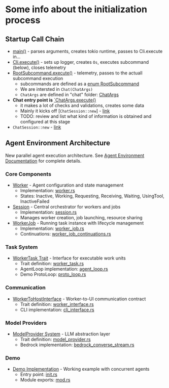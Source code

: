 # Some info about the initialization process

## Startup Call Chain
- [main()](../../crates/chat-cli/src/main.rs) - parses arguments, creates tokio runtime, passes to Cli.execute in...
- [Cli.execute()](../../crates/chat-cli/src/cli/mod.rs#L217) - sets up logger, creates `Os`, executes subcommand (below), closes telemetry
- [RootSubcommand.execute()](../../crates/chat-cli/src/cli/mod.rs#L139) - telemetry, passes to the actuall subcommand execution
  - subcommands are defined as a [enum RootSubcommand](../../crates/chat-cli/src/cli/mod.rs#L93)
  - We are intersted in `Chat(ChatArgs)`
  - `ChatArgs` are defined in "chat" folder:  [ChatArgs](../../crates/chat-cli/src/cli/chat/mod.rs#L210)
- **Chat entry point is** [`ChatArgs.execute()](../../crates/chat-cli/src/cli/chat/mod.rs#L238)
    - it makes a lot of checks and validations, creates some data
    - Mainly it kicks off [`ChatSession::new`] - [link](../../crates/chat-cli/src/cli/chat/mod.rs#L422)
    - TODO: review and list what kind of information is obtained and configured at this stage
- `ChatSession::new` - [link](../../crates/chat-cli/src/cli/chat/mod.rs#L604)



## Agent Environment Architecture

New parallel agent execution architecture. See [Agent Environment Documentation](../agent-environment/README.md) for complete details.

### Core Components
- [Worker](../agent-environment/worker.md) - Agent configuration and state management
  - Implementation: [worker.rs](../../crates/chat-cli/src/agent_env/worker.rs)
  - States: Inactive, Working, Requesting, Receiving, Waiting, UsingTool, InactiveFailed
- [Session](../agent-environment/session.md) - Central orchestrator for workers and jobs
  - Implementation: [session.rs](../../crates/chat-cli/src/agent_env/session.rs)
  - Manages worker creation, job launching, resource sharing
- [WorkerJob](../agent-environment/job.md) - Running task instance with lifecycle management
  - Implementation: [worker_job.rs](../../crates/chat-cli/src/agent_env/worker_job.rs)
  - Continuations: [worker_job_continuations.rs](../../crates/chat-cli/src/agent_env/worker_job_continuations.rs)

### Task System
- [WorkerTask Trait](../agent-environment/tasks.md) - Interface for executable work units
  - Trait definition: [worker_task.rs](../../crates/chat-cli/src/agent_env/worker_task.rs)
  - AgentLoop implementation: [agent_loop.rs](../../crates/chat-cli/src/agent_env/worker_tasks/agent_loop.rs)
  - Demo ProtoLoop: [proto_loop.rs](../../crates/chat-cli/src/agent_env/demo/proto_loop.rs)

### Communication
- [WorkerToHostInterface](../agent-environment/interface.md) - Worker-to-UI communication contract
  - Trait definition: [worker_interface.rs](../../crates/chat-cli/src/agent_env/worker_interface.rs)
  - CLI implementation: [cli_interface.rs](../../crates/chat-cli/src/agent_env/demo/cli_interface.rs)

### Model Providers
- [ModelProvider System](../agent-environment/model-provider.md) - LLM abstraction layer
  - Trait definition: [model_provider.rs](../../crates/chat-cli/src/agent_env/model_providers/model_provider.rs)
  - Bedrock implementation: [bedrock_converse_stream.rs](../../crates/chat-cli/src/agent_env/model_providers/bedrock_converse_stream.rs)

### Demo
- [Demo Implementation](../agent-environment/demo.md) - Working example with concurrent agents
  - Entry point: [init.rs](../../crates/chat-cli/src/agent_env/demo/init.rs)
  - Module exports: [mod.rs](../../crates/chat-cli/src/agent_env/mod.rs)
